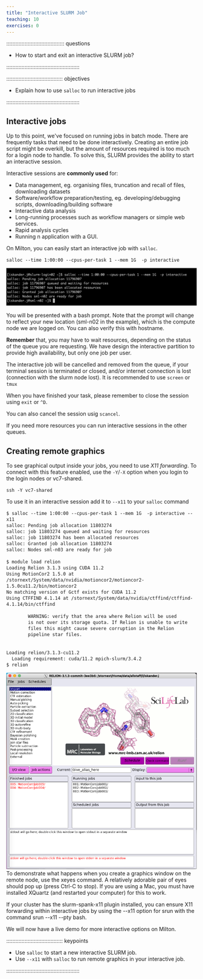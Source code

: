 ```yaml
---
title: "Interactive SLURM Job"
teaching: 10
exercises: 0
---
```


:::::::::::::::::::::::::::::::::::::: questions 

- How to start and exit an interactive SLURM job?

::::::::::::::::::::::::::::::::::::::::::::::::

::::::::::::::::::::::::::::::::::::: objectives

- Explain how to use `salloc` to run interactive jobs

::::::::::::::::::::::::::::::::::::::::::::::::

## Interactive jobs

Up to this point, we've focused on running jobs in batch mode. There are frequently tasks that need to be done interactively. Creating an
entire job script might be overkill, but the amount of resources required is
too much for a login node to handle. To solve this, SLURM provides the ability to start an interactive session.

Interactive sessions are **commonly used** for:

* Data management, eg. organising files, truncation and recall of files, downloading datasets
* Software/workflow preparation/testing, eg. developing/debugging scripts, downloading/building software
* Interactive data analysis
* Long-running processes such as workflow managers or simple web services.
* Rapid analysis cycles
* Running n application with a GUI.


On Milton, you can easily start an interactive job with `salloc`.

```
salloc --time 1:00:00 --cpus-per-task 1 --mem 1G  -p interactive
```
![salloc command example](fig/salloc_ex.png)


You will be presented with a bash prompt. Note that the prompt will change to reflect your new location (sml-n02 in the example), which is the compute node we are logged on. You can also verify this with hostname.




**Remember** that, you may have to wait resources, depending on the status of the queue you are requesting. We have design the interactive partition to provide high availability, but only one job per user.

The interactive job will be cancelled and removed from the queue, if your terminal session is terminated or closed, and/or internet connection is lost (connection with the slurm node lost). It is recommended to use `screen` or `tmux`


When you have finished your task, please remember to close the session using `exit` or `^D`.

You can also cancel the session usig `scancel`.

If you need more resources you can run interactive sessions in the other queues.


## Creating remote graphics
To see graphical output inside your jobs, you need to use _X11 forwarding_. To connect with this feature enabled, use the `-Y`/`-X` option when you login to the login nodes or vc7-shared.  
```
ssh -Y vc7-shared
```

To use it in an interactive session add it to `--x11` to your `salloc` command

```
$ salloc --time 1:00:00 --cpus-per-task 1 --mem 1G  -p interactive --x11
salloc: Pending job allocation 11803274
salloc: job 11803274 queued and waiting for resources
salloc: job 11803274 has been allocated resources
salloc: Granted job allocation 11803274
salloc: Nodes sml-n03 are ready for job

$ module load relion
Loading Relion 3.1.3 using CUDA 11.2
Using MotionCor2 1.5.0 at /stornext/System/data/nvidia/motioncor2/motioncor2-1.5.0cu11.2/bin/motioncor2
No matching version of Gctf exists for CUDA 11.2
Using CTFFIND 4.1.14 at /stornext/System/data/nvidia/ctffind/ctffind-4.1.14/bin/ctffind

        WARNING: verify that the area where Relion will be used
        is not over its storage quota. If Relion is unable to write
        files this might cause severe corruption in the Relion
        pipeline star files.


Loading relion/3.1.3-cu11.2
  Loading requirement: cuda/11.2 mpich-slurm/3.4.2
$ relion
```
![](fig/relion.png)
To demonstrate what happens when you create a graphics window on the remote node, use the xeyes command. A relatively adorable pair of eyes should pop up (press Ctrl-C to stop). If you are using a Mac, you must have installed XQuartz (and restarted your computer) for this to work.

If your cluster has the slurm-spank-x11 plugin installed, you can ensure X11 forwarding within interactive jobs by using the --x11 option for srun with the command srun --x11 --pty bash.

We will now have a live demo for more interactive options on Milton.


::::::::::::::::::::::::::::::::::::: keypoints 

- Use `salloc` to start a new interactive SLURM job.
- Use `--x11` with `salloc` to run remote graphics in your interactive job.

::::::::::::::::::::::::::::::::::::::::::::::::

